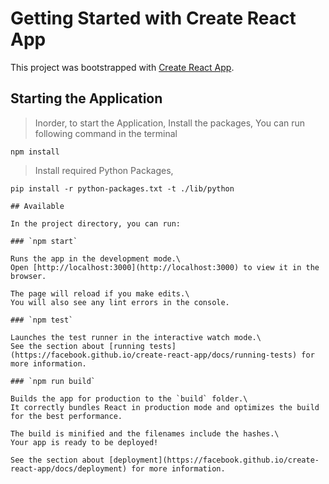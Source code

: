 # Getting Started with Create React App

This project was bootstrapped with [Create React App](https://github.com/facebook/create-react-app).

## Starting the Application

> Inorder, to start the Application, Install the packages,
You can run following command in the terminal

```
npm install 
```

> Install required Python Packages,

```
pip install -r python-packages.txt -t ./lib/python

## Available

In the project directory, you can run:

### `npm start`

Runs the app in the development mode.\
Open [http://localhost:3000](http://localhost:3000) to view it in the browser.

The page will reload if you make edits.\
You will also see any lint errors in the console.

### `npm test`

Launches the test runner in the interactive watch mode.\
See the section about [running tests](https://facebook.github.io/create-react-app/docs/running-tests) for more information.

### `npm run build`

Builds the app for production to the `build` folder.\
It correctly bundles React in production mode and optimizes the build for the best performance.

The build is minified and the filenames include the hashes.\
Your app is ready to be deployed!

See the section about [deployment](https://facebook.github.io/create-react-app/docs/deployment) for more information.
